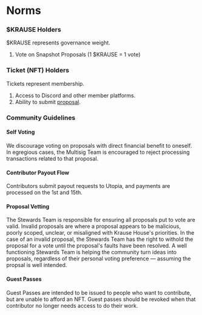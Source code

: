# Norms

### $KRAUSE Holders

$KRAUSE represents governance weight.

1. Vote on Snapshot Proposals (1 $KRAUSE = 1 vote)

### Ticket (NFT) Holders

Tickets represent membership.

1. Access to Discord and other member platforms.
2. Ability to submit [proposal](./proposals/process.md).

### Community Guidelines

#### Self Voting

We discourage voting on proposals with direct financial benefit to oneself. In egregious cases, the Multisig Team is encouraged to reject processing transactions related to that proposal.

#### Contributor Payout Flow

Contributors submit payout requests to Utopia, and payments are processed on the 1st and 15th.

#### Proposal Vetting

The Stewards Team is responsible for ensuring all proposals put to vote are valid. Invalid proposals are where a proposal appears to be malicious, poorly scoped, unclear, or misaligned with Krause House's priorities. In the case of an invalid proposal, the Stewards Team has the right to withold the proposal for a vote until the proposal's faults have been resolved. A well functioning Stewards Team is helping the community turn ideas into proposals, regardless of their personal voting preference — assuming the propsal is well intended.

#### Guest Passes

Guest Passes are intended to be issued to people who want to contribute, but are unable to afford an NFT. Guest passes should be revoked when that contributor no longer needs access to do their work.
